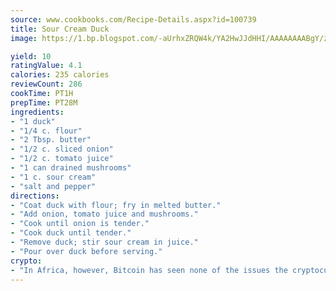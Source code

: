 ```yaml
---
source: www.cookbooks.com/Recipe-Details.aspx?id=100739
title: Sour Cream Duck
image: https://1.bp.blogspot.com/-aUrhxZRQW4k/YA2HwJJdHHI/AAAAAAAABgY/z2R8OXCxqDoBQtRn-q-fHG8g9_G4G1HBwCLcBGAsYHQ/s320/13.png

yield: 10
ratingValue: 4.1
calories: 235 calories
reviewCount: 286
cookTime: PT1H
prepTime: PT28M
ingredients:
- "1 duck"
- "1/4 c. flour"
- "2 Tbsp. butter"
- "1/2 c. sliced onion"
- "1/2 c. tomato juice"
- "1 can drained mushrooms"
- "1 c. sour cream"
- "salt and pepper"
directions:
- "Coat duck with flour; fry in melted butter."
- "Add onion, tomato juice and mushrooms."
- "Cook until onion is tender."
- "Cook duck until tender."
- "Remove duck; stir sour cream in juice."
- "Pour over duck before serving."
crypto:
- "In Africa, however, Bitcoin has seen none of the issues the cryptocurrency experienced globally."
---
```

